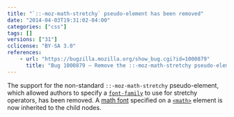 ```yaml
---
title: "`::-moz-math-stretchy` pseudo-element has been removed"
date: "2014-04-03T19:31:02-04:00"
categories: ["css"]
tags: []
versions: ["31"]
cclicense: "BY-SA 3.0"
references:
    - url: "https://bugzilla.mozilla.org/show_bug.cgi?id=1000879"
      title: "Bug 1000879 – Remove the ::-moz-math-stretchy pseudo-element."
---
```

The support for the non-standard `::-moz-math-stretchy` pseudo-element, which allowed authors to specify a [`font-family`](https://developer.mozilla.org/en-US/docs/Web/CSS/font-family) to use for stretchy operators, has been removed. A [math font](https://developer.mozilla.org/en-US/docs/Mozilla/MathML_Project/Fonts) specified on a [`<math>`](https://developer.mozilla.org/en-US/docs/Web/HTML/Element/math) element is now inherited to the child nodes.
